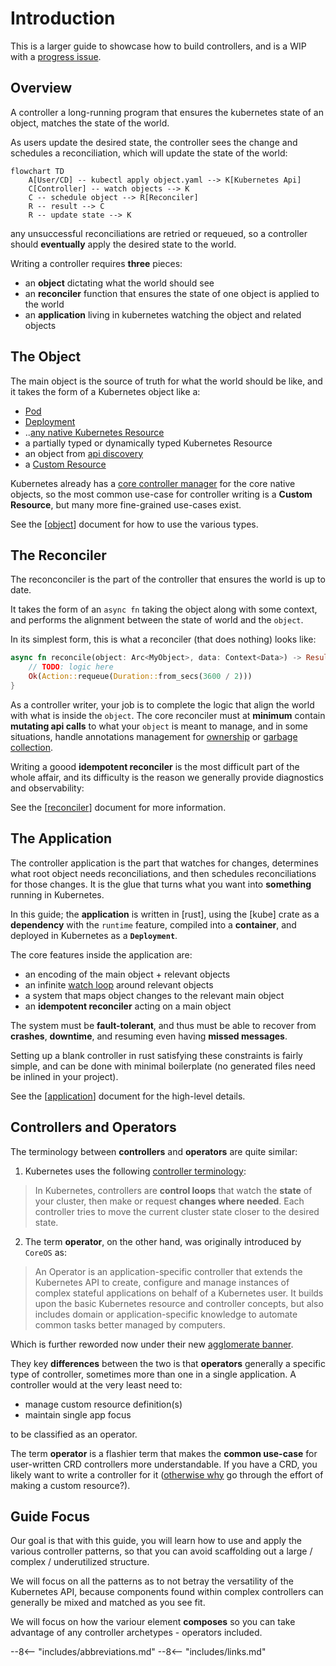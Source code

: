 # Introduction

This is a larger guide to showcase how to build controllers, and is a WIP with a [progress issue](https://github.com/kube-rs/website/issues/5).

## Overview

A controller a long-running program that ensures the kubernetes state of an object, matches the state of the world.

As users update the desired state, the controller sees the change and schedules a reconciliation, which will update the state of the world:

```mermaid
flowchart TD
    A[User/CD] -- kubectl apply object.yaml --> K[Kubernetes Api]
    C[Controller] -- watch objects --> K
    C -- schedule object --> R[Reconciler]
    R -- result --> C
    R -- update state --> K
```

any unsuccessful reconciliations are retried or requeued, so a controller should **eventually** apply the desired state to the world.

Writing a controller requires **three** pieces:

- an **object** dictating what the world should see
- an **reconciler** function that ensures the state of one object is applied to the world
- an **application** living in kubernetes watching the object and related objects

## The Object

The main object is the source of truth for what the world should be like, and it takes the form of a Kubernetes object like a:

- [Pod](https://arnavion.github.io/k8s-openapi/v0.14.x/k8s_openapi/api/core/v1/struct.Pod.html)
- [Deployment](https://arnavion.github.io/k8s-openapi/v0.14.x/k8s_openapi/api/apps/v1/struct.Deployment.html)
- ..[any native Kubernetes Resource](https://arnavion.github.io/k8s-openapi/v0.14.x/k8s_openapi/trait.Resource.html#implementors)
- a partially typed or dynamically typed Kubernetes Resource
- an object from [api discovery](https://docs.rs/kube/latest/kube/discovery/index.html)
- a [Custom Resource](https://kubernetes.io/docs/tasks/extend-kubernetes/custom-resources/custom-resource-definitions/)

Kubernetes already has a [core controller manager](https://kubernetes.io/docs/reference/command-line-tools-reference/kube-controller-manager/) for the core native objects, so the most common use-case for controller writing is a **Custom Resource**, but many more fine-grained use-cases exist. <!-- TODO: talk about use cases? -->

See the [[object]] document for how to use the various types.

## The Reconciler

The reconconciler is the part of the controller that ensures the world is up to date.

It takes the form of an `async fn` taking the object along with some context, and performs the alignment between the state of world and the `object`.

In its simplest form, this is what a reconciler (that does nothing) looks like:

```rust
async fn reconcile(object: Arc<MyObject>, data: Context<Data>) -> Result<Action, Error> {
    // TODO: logic here
    Ok(Action::requeue(Duration::from_secs(3600 / 2)))
}
```

As a controller writer, your job is to complete the logic that align the world with what is inside the `object`.
The core reconciler must at **minimum** contain **mutating api calls** to what your `object` is meant to manage, and in some situations, handle annotations management for [ownership](https://kubernetes.io/docs/concepts/overview/working-with-objects/owners-dependents/) or [garbage collection](https://kubernetes.io/docs/concepts/overview/working-with-objects/finalizers/).

Writing a goood **idempotent reconciler** is the most difficult part of the whole affair, and its difficulty is the reason we generally provide diagnostics and observability:

See the [[reconciler]] document for more information.

## The Application

The controller application is the part that watches for changes, determines what root object needs reconciliations, and then schedules reconciliations for those changes. It is the glue that turns what you want into __something__ running in Kubernetes.

In this guide; the **application** is written in [rust], using the [kube] crate as a **dependency** with the `runtime` feature, compiled into a **container**, and deployed in Kubernetes as a **`Deployment`**.

The core features inside the application are:

- an encoding of the main object + relevant objects
- an infinite [watch loop](https://kubernetes.io/docs/reference/using-api/api-concepts/#efficient-detection-of-changes) around relevant objects
- a system that maps object changes to the relevant main object
- an **idempotent reconciler** acting on a main object

The system must be **fault-tolerant**, and thus must be able to recover from **crashes**, **downtime**, and resuming even having **missed messages**.

Setting up a blank controller in rust satisfying these constraints is fairly simple, and can be done with minimal boilerplate (no generated files need be inlined in your project).

See the [[application]] document for the high-level details.

## Controllers and Operators

The terminology between **controllers** and **operators** are quite similar:

1. Kubernetes uses the following [controller terminology](https://kubernetes.io/docs/concepts/architecture/controller/):

> In Kubernetes, controllers are **control loops** that watch the **state** of your cluster, then make or request **changes where needed**. Each controller tries to move the current cluster state closer to the desired state.

2. The term **operator**, on the other hand, was originally introduced by `CoreOS` as:

> An Operator is an application-specific controller that extends the Kubernetes API to create, configure and manage instances of complex stateful applications on behalf of a Kubernetes user. It builds upon the basic Kubernetes resource and controller concepts, but also includes domain or application-specific knowledge to automate common tasks better managed by computers.

Which is further reworded now under their new [agglomerate banner](https://cloud.redhat.com/learn/topics/operators).

They key **differences** between the two is that **operators** generally a specific type of controller, sometimes more than one in a single application. A controller would at the very least need to:

- manage custom resource definition(s)
- maintain single app focus

to be classified as an operator.

The term **operator** is a flashier term that makes the **common use-case** for user-written CRD controllers more understandable. If you have a CRD, you likely want to write a controller for it ([otherwise why](https://kubernetes.io/docs/concepts/configuration/configmap/) go through the effort of making a custom resource?).

## Guide Focus

Our goal is that with this guide, you will learn how to use and apply the various controller patterns, so that you can avoid scaffolding out a large / complex / underutilized structure.

We will focus on all the patterns as to not betray the versatility of the Kubernetes API, because components found within complex controllers can generally be mixed and matched as you see fit.

We will focus on how the variour element **composes** so you can take advantage of any controller archetypes - operators included.

--8<-- "includes/abbreviations.md"
--8<-- "includes/links.md"

[//begin]: # "Autogenerated link references for markdown compatibility"
[object]: object "The Object"
[reconciler]: reconciler "The Reconciler"
[application]: application "The Application"
[//end]: # "Autogenerated link references"
